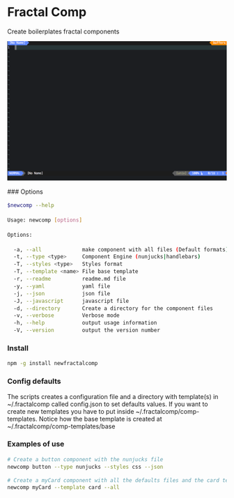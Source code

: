 # Fractal Comp

Create boilerplates fractal components

![vimnewcomp](https://raw.githubusercontent.com/FrancisVega/fractalcomp/master/assets/newcomp-anim.gif)

### Options

```bash
$newcomp --help

Usage: newcomp [options]

Options:

  -a, --all             make component with all files (Default formats)
  -t, --type <type>     Component Engine (nunjucks|handlebars)
  -T, --styles <type>   Styles format
  -T, --template <name> File base template
  -r, --readme          readme.md file
  -y, --yaml            yaml file
  -j, --json            json file
  -J, --javascript      javascript file
  -d, --directory       Create a directory for the component files
  -v, --verbose         Verbose mode
  -h, --help            output usage information
  -V, --version         output the version number
```

### Install

```bash
npm -g install newfractalcomp
```

### Config defaults

The scripts creates a configuration file and a directory with template(s) in ~/.fractalcomp called config.json to set defaults values. If you want to create new templates you have to put inside ~/.fractalcomp/comp-templates. Notice how the base template is created at ~/.fractalcomp/comp-templates/base


### Examples of use

```bash
# Create a button component with the nunjucks file
newcomp button --type nunjucks --styles css --json
```

```bash
# Create a myCard component with all the defaults files and the card template
newcomp myCard --template card --all
```
